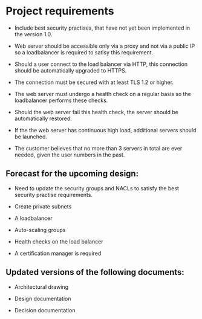 # Project requirements

- Include best security practises, that have not yet been implemented in the version 1.0.

- Web server should be accessible only via a proxy and not via a public IP so a loadbalancer is required to satisy this requirement.

- Should a user connect to the load balancer via HTTP, this connection should be automatically upgraded to HTTPS.

- The connection must be secured with at least TLS 1.2 or higher.

- The web server must undergo a health check on a regular basis so the loadbalancer performs these checks.

- Should the web server fail this health check, the server should be automatically restored.

- If the the web server has continuous high load, additional servers should be launched. 

- The customer believes that no more than 3 servers in total are ever needed, given the user numbers in the past.


## Forecast for the upcoming design:

- Need to update the security groups and NACLs to satisfy the best security practise requirements.

- Create private subnets 

- A loadbalancer

- Auto-scaling groups

- Health checks on the load balancer

- A certification manager is required 


## Updated versions of the following documents:

- Architectural drawing

- Design documentation

- Decision documentation



